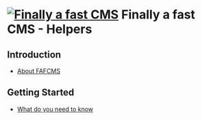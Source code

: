 [![Finally a fast CMS](https://www.finally-a-fast.com/logos/logo-cms-readme.jpg)](https://www.finally-a-fast.com/) Finally a fast CMS - Helpers
================================================

Introduction
------------

* [About FAFCMS](a.md)


Getting Started
---------------

* [What do you need to know](b.md)
